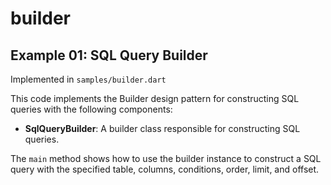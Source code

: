 # builder

## Example 01: SQL Query Builder

Implemented in `samples/builder.dart`

This code implements the Builder design pattern for constructing SQL queries with the following components:
- **SqlQueryBuilder**: A builder class responsible for constructing SQL queries.

The `main` method shows how to use the builder instance to construct a SQL query with the specified table, columns, conditions, order, limit, and offset.